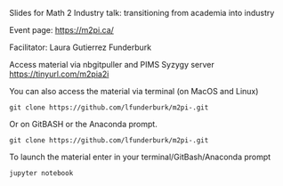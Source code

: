 Slides for Math 2 Industry talk: transitioning from academia into industry

Event page: https://m2pi.ca/

Facilitator: Laura Gutierrez Funderburk

Access material via nbgitpuller and PIMS Syzygy server https://tinyurl.com/m2pia2i

You can also access the material via terminal (on MacOS and Linux)

    git clone https://github.com/lfunderburk/m2pi-.git
    
Or on GitBASH or the Anaconda prompt.

    git clone https://github.com/lfunderburk/m2pi-.git
    
To launch the material enter in your terminal/GitBash/Anaconda prompt

    jupyter notebook
